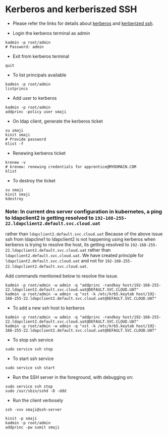 # Kerberos and kerberiszed SSH

- Please refer the links for details about [kerberos](http://techpubs.spinlocksolutions.com/dklar/kerberos.html) 
and [kerberized ssh](http://jurjenbokma.com/ApprenticesNotes/kerberized_ssh.xhtml).

- Login the kerberos terminal as admin
```shell
kadmin -p root/admin
# Password: admin
```
- Exit from kerberos terminal
```shell
quit
```

- To list principals available
```shell
kadmin -p root/admin
listprincs
```

- Add user to kerberos
```shell
kadmin -p root/admin
addprinc -policy user smaji
```

- On ldap client, generate the kerberos ticket
```shell
su smaji
kinit smaji
# Provide password
klist -f
```

- Renewing kerberos ticket
```shell
krenew -v
# krenew: renewing credentials for apprentice@MYDOMAIN.COM
klist
```

- To destroy the ticket
```shell
su smaji
kinit smaji
kdestroy
```

### Note: In current dns server configuration in kubernetes, a ping to ldapclient2 is getting resolved to `192-168-255-22.ldapclient2.default.svc.cloud.uat`
rather than `ldapclient2.default.svc.cloud.uat`
Because of the above issue ssh from ldapcline1 to ldapclient2 is not happening using kerberos
when kerberos is trying to resolve the host, its getting resolved to `192-168-255-22.ldapclient2.default.svc.cloud.uat`
rather than `ldapclient2.default.svc.cloud.uat`. We have created principle for `ldapclient2.default.svc.cloud.uat`
and not for `192-168-255-22.ldapclient2.default.svc.cloud.uat`.

Add commands mentioned below to resolve the issue.
```shell
kadmin -p root/admin -w admin -q "addprinc -randkey host/192-168-255-22.ldapclient2.default.svc.cloud.uat@DEFAULT.SVC.CLOUD.UAT"
kadmin -p root/admin -w admin -q "xst -k /etc/krb5.keytab host/192-168-255-22.ldapclient2.default.svc.cloud.uat@DEFAULT.SVC.CLOUD.UAT"
```

- To add a new ssh host to kerberos
```shell
kadmin -p root/admin -w admin -q "addprinc -randkey host/192-168-255-22.ldapclient2.default.svc.cloud.uat@DEFAULT.SVC.CLOUD.UAT"
kadmin -p root/admin -w admin -q "xst -k /etc/krb5.keytab host/192-168-255-22.ldapclient2.default.svc.cloud.uat@DEFAULT.SVC.CLOUD.UAT"
```

- To stop ssh service
```shell
sudo service ssh stop
```

- To start ssh service
```shell
sudo service ssh start
```

- Run the SSH server in the foreground, with debugging on:
```shell
sudo service ssh stop
sudo /usr/sbin/sshd -D -ddd
```

- Run the client verbosely
```shell
ssh -vvv smaji@ssh-server
```

```shell
kinit -p smaji
kadmin -p root/admin
addprinc -pw sumit smaji
```